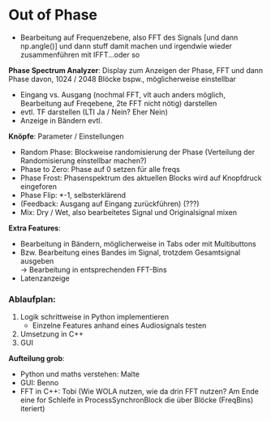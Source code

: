 # Out of Phase

- Bearbeitung auf Frequenzebene, also FFT des Signals [und dann np.angle()] und dann stuff damit machen und irgendwie wieder zusammenführen mit IFFT...oder so

**Phase Spectrum Analyzer**: Display zum Anzeigen der Phase, FFT und dann Phase davon, 1024 / 2048 Blöcke bspw.,  möglicherweise einstellbar
  - Eingang vs. Ausgang (nochmal FFT, vlt auch anders möglich, Bearbeitung auf Freqebene, 2te FFT nicht nötig) darstellen
  - evtl. TF darstellen (LTI Ja / Nein? Eher Nein)
  - Anzeige in Bändern evtl.

**Knöpfe**: Parameter / Einstellungen
  - Random Phase: Blockweise randomisierung der Phase (Verteilung der Randomisierung einstellbar machen?)
  - Phase to Zero: Phase auf 0 setzen für alle freqs
  - Phase Frost: Phasenspektrum des aktuellen Blocks wird auf Knopfdruck eingeforen
  - Phase Flip: *-1, selbsterklärend
  - (Feedback: Ausgang auf Eingang zurückführen) (???)
  - Mix: Dry / Wet, also bearbeitetes Signal und Originalsignal mixen

**Extra Features**:
  - Bearbeitung in Bändern, möglicherweise in Tabs oder mit Multibuttons
  - Bzw. Bearbeitung eines Bandes im Signal, trotzdem Gesamtsignal ausgeben <br>
    $\rightarrow$ Bearbeitung in entsprechenden FFT-Bins
  - Latenzanzeige

### Ablaufplan:
1. Logik schrittweise in Python implementieren
   - Einzelne Features anhand eines Audiosignals testen
2. Umsetzung in C++
3. GUI

**Aufteilung grob**:
- Python und maths verstehen: Malte
- GUI: Benno
- FFT in C++: Tobi (Wie WOLA nutzen, wie da drin FFT nutzen? Am Ende eine for Schleife in ProcessSynchronBlock die über Blöcke (FreqBins) iteriert)
